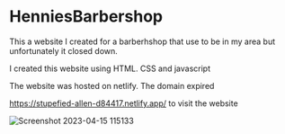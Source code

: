 # HenniesBarbershop

This a website I created for a barberhshop that use to be in my area but unfortunately it closed down.

I created this website using HTML. CSS and javascript

The website was hosted on netlify. The domain expired 

https://stupefied-allen-d84417.netlify.app/ to visit the website

![Screenshot 2023-04-15 115133](https://user-images.githubusercontent.com/130646112/232206981-b480e154-72f4-4832-a158-fe9e95317d49.png)

